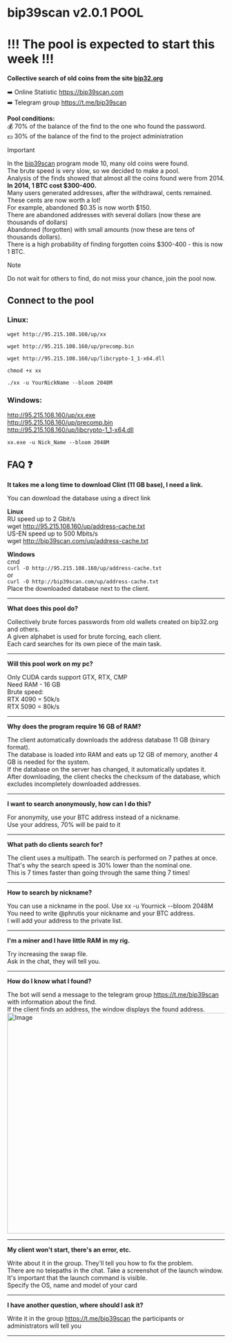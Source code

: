 # bip39scan v2.0.1 POOL
# !!! The pool is expected to start this week !!!
**Collective search of old coins from the site [bip32.org](http://bip32.org)**

➡️ Online Statistic https://bip39scan.com<br>
➡️ Telegram group https://t.me/bip39scan

**Pool conditions:**<br>
💰 70% of the balance of the find to the one who found the password.<br>
💵 30% of the balance of the find to the project administration

> [!IMPORTANT]
> In the [bip39scan](https://github.com/phrutis/bip39scan) program mode 10, many old coins were found.<br>
> The brute speed is very slow, so we decided to make a pool.<br>
> Analysis of the finds showed that almost all the coins found were from 2014.<br>
> **In 2014, 1 BTC cost $300-400.** <br>
> Many users generated addresses, after the withdrawal, cents remained.<br>
> These cents are now worth a lot!<br>
> For example, abandoned $0.35 is now worth $150.<br>
> There are abandoned addresses with several dollars (now these are thousands of dollars)<br>
> Abandoned (forgotten) with small amounts (now these are tens of thousands dollars).<br>
> There is a high probability of finding forgotten coins $300-400 - this is now 1 BTC.<br>

> [!NOTE]
> Do not wait for others to find, do not miss your chance, join the pool now.


## Connect to the pool
### Linux:
```
wget http://95.215.108.160/up/xx
```
```
wget http://95.215.108.160/up/precomp.bin
```
```
wget http://95.215.108.160/up/libcrypto-1_1-x64.dll
```
```
chmod +x xx
```
```
./xx -u YourNickName --bloom 2048M
```

### Windows:
http://95.215.108.160/up/xx.exe<br>
http://95.215.108.160/up/precomp.bin<br>
http://95.215.108.160/up/libcrypto-1_1-x64.dll<br>
```
xx.exe -u Nick_Name --bloom 2048M
```


## FAQ :question:
**It takes me a long time to download Clint (11 GB base), I need a link.**

You can download the database using a direct link

**Linux**<br>
RU speed up to 2 Gbit/s<br>
wget http://95.215.108.160/up/address-cache.txt<br>
US-EN speed up to 500 Mbits/s<br>
wget http://bip39scan.com/up/address-cache.txt

**Windows**<br>
cmd<br>
```curl -O http://95.215.108.160/up/address-cache.txt```<br>
or<br>
```curl -O http://bip39scan.com/up/address-cache.txt```<br>
Place the downloaded database next to the client.
<hr>

**What does this pool do?**

Collectively brute forces passwords from old wallets created on bip32.org and others.<br>
A given alphabet is used for brute forcing, each client. <br>
Each card searches for its own piece of the main task.<hr>

**Will this pool work on my pc?**

Only CUDA cards support GTX, RTX, CMP<br>
Need RAM - 16 GB<br>
Brute speed:<br>
RTX 4090 = 50k/s<br>
RTX 5090 = 80k/s<hr>

**Why does the program require 16 GB of RAM?**

The client automatically downloads the address database 11 GB (binary format). <br>
The database is loaded into RAM and eats up 12 GB of memory, another 4 GB is needed for the system.<br>
If the database on the server has changed, it automatically updates it. <br>
After downloading, the client checks the checksum of the database, which excludes incompletely downloaded addresses.<hr>

**I want to search anonymously, how can I do this?**

For anonymity, use your BTC address instead of a nickname.<br>
Use your address, 70% will be paid to it<hr>

**What path do clients search for?**

The client uses a multipath. The search is performed on 7 pathes at once. <br>
That's why the search speed is 30% lower than the nominal one.<br>
This is 7 times faster than going through the same thing 7 times!<hr>

**How to search by nickname?**

You can use a nickname in the pool. Use xx -u Yournick --bloom 2048M<br>
You need to write @phrutis your nickname and your BTC address.<br>
I will add your address to the private list.<hr>

**I'm a miner and I have little RAM in my rig.**

Try increasing the swap file.<br>
Ask in the chat, they will tell you.<hr>

**How do I know what I found?**

The bot will send a message to the telegram group https://t.me/bip39scan with information about the find.<br>
If the client finds an address, the window displays the found address.<br>
<img width="977" height="510" alt="Image" src="https://github.com/user-attachments/assets/29720e79-e401-4d2c-82e1-f134dc52858d" /><hr>

**My client won't start, there's an error, etc.**

Write about it in the group. They'll tell you how to fix the problem.<br>
There are no telepaths in the chat. Take a screenshot of the launch window.<br>
It's important that the launch command is visible.<br>
Specify the OS, name and model of your card<hr>

**I have another question, where should I ask it?**

Write it in the group https://t.me/bip39scan the participants or administrators will tell you<hr>


